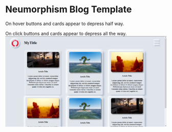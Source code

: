 # Neumorphism Blog Template
On hover buttons and cards appear to depress half way.

On click buttons and cards appear to depress all the way.
![](images/screenshot.png)
